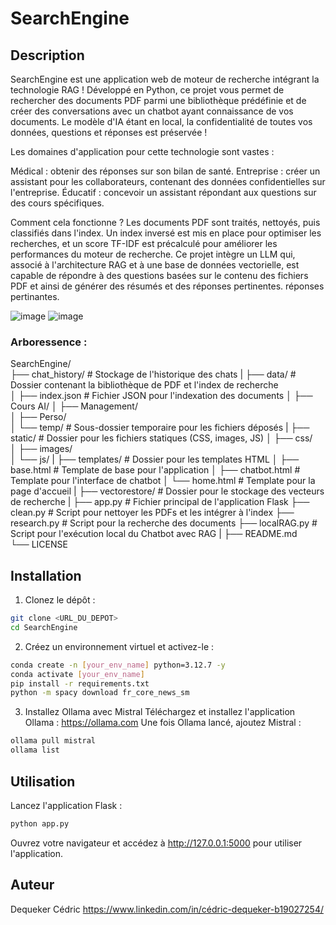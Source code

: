 # SearchEngine


## Description

SearchEngine est une application web de moteur de recherche intégrant la technologie RAG !
Développé en Python, ce projet vous permet de rechercher des documents PDF parmi une bibliothèque prédéfinie et de créer des conversations avec un chatbot ayant connaissance de vos documents.
Le modèle d'IA étant en local, la confidentialité de toutes vos données, questions et réponses est préservée !

Les domaines d'application pour cette technologie sont vastes :

Médical : obtenir des réponses sur son bilan de santé.
Entreprise : créer un assistant pour les collaborateurs, contenant des données confidentielles sur l'entreprise.
Éducatif : concevoir un assistant répondant aux questions sur des cours spécifiques.

Comment cela fonctionne ?
Les documents PDF sont traités, nettoyés, puis classifiés dans l'index.
Un index inversé est mis en place pour optimiser les recherches, et un score TF-IDF est précalculé pour améliorer les performances du moteur de recherche.
Ce projet intègre un LLM qui, associé à l'architecture RAG et à une base de données vectorielle, est capable de répondre à des questions basées sur le contenu des fichiers PDF et ainsi de générer des résumés et des réponses pertinentes. réponses pertinantes.

![image](https://github.com/user-attachments/assets/5f7c0c82-c7d1-42b4-b019-938b7f4fd36b)
![image](https://github.com/user-attachments/assets/174cb4cc-bb09-440a-bb9b-4197676e7d6f)


### Arboressence :

SearchEngine/              
├── chat_history/               # Stockage de l'historique des chats
|
├── data/                       # Dossier contenant la bibliothèque de PDF et l'index de recherche               
│   ├── index.json                # Fichier JSON pour l'indexation des documents
│   ├── Cours AI/
│   ├── Management/             
│   ├── Perso/                  
│   └── temp/                     # Sous-dossier temporaire pour les fichiers déposés
|
├── static/                     # Dossier pour les fichiers statiques (CSS, images, JS)
│   ├── css/                    
│   ├── images/                
│   └── js/
|
├── templates/                  # Dossier pour les templates HTML
│   ├── base.html                 # Template de base pour l'application
│   ├── chatbot.html              # Template pour l'interface de chatbot
│   └── home.html                 # Template pour la page d'accueil
|
├── vectorestore/               # Dossier pour le stockage des vecteurs de recherche
|
├── app.py                      # Fichier principal de l'application Flask
├── clean.py                    # Script pour nettoyer les PDFs et les intégrer à l'index
├── research.py                 # Script pour la recherche des documents
├── localRAG.py                 # Script pour l'exécution local du Chatbot avec RAG
|
├── README.md                   
└── LICENSE                    


## Installation

1. Clonez le dépôt :
```sh
git clone <URL_DU_DEPOT>
cd SearchEngine
```

2. Créez un environnement virtuel et activez-le :
```sh
conda create -n [your_env_name] python=3.12.7 -y
conda activate [your_env_name]
pip install -r requirements.txt
python -m spacy download fr_core_news_sm
```

3. Installez Ollama avec Mistral
Téléchargez et installez l'application Ollama : https://ollama.com
Une fois Ollama lancé, ajoutez Mistral :
```sh
ollama pull mistral
ollama list
```


## Utilisation
Lancez l'application Flask :
```sh
python app.py
```
Ouvrez votre navigateur et accédez à http://127.0.0.1:5000 pour utiliser l'application.


## Auteur
Dequeker Cédric
https://www.linkedin.com/in/cédric-dequeker-b19027254/
